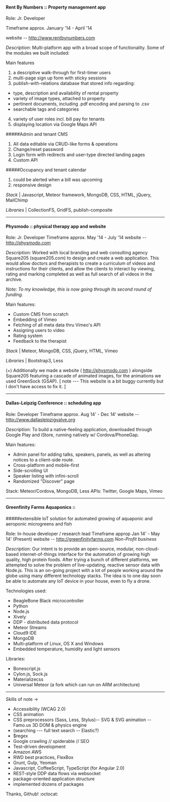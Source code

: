 #### Rent By Numbers :: Property management app

Role: Jr. Developer

Timeframe approx. January '14 - April '14

website -- http://www.rentbynumbers.com

*Description*: Multi-platform app with a broad scope of functionality. Some of the modules we built included:

Main features

1. a descriptive walk-through for first-timer users
2. multi-page sign up form with sticky sessions
3. publish-with-relations database that stored info regarding:
  - type, description and availability of rental property
  - variety of image types, attached to property
  - pertinent documents, including .pdf encoding and parsing to .csv
  - searchable tags and categories
4. variety of user roles incl. bill pay for tenants
5. displaying location via Google Maps API

#####Admin and tenant CMS

1. All data editable via CRUD-like forms & operations
2. Change/reset password
3. Login form with redirects and user-type directed landing pages
4. Custom API

#####Occupancy and tenant calendar

1. could be alerted when a bill was upcoming
2. responsive design

*Stack* | Javascript, Meteor framework, MongoDB, CSS, HTML, jQuery, MailChimp

*Libraries* | CollectionFS, GridFS, publish-composite

***

#### Physmodo :: physical therapy app and website

Role: Jr. Developer
Timeframe approx. May '14 - July '14
website -- http://physmodo.com

*Description*: Worked with local branding and web consulting agency Square205 (square205.com) to design and create a web application. This would allow doctors and therapists to create a curriculum of videos and instructions for their clients, and allow the clients to interact by viewing, rating and marking completed as well as full search of all videos in the archive. 

*Note: To my knowledge, this is now going through its second round of funding.*

Main features:
- Custom CMS from scratch
- Embedding of Vimeo
- Fetching of all meta data thru Vimeo's API
- Assigning users to video
- Rating system
- Feedback to the therapist

*Stack* | Meteor, MongoDB, CSS, jQuery, HTML, Vimeo

*Libraries* | Bootstrap3, Less

(+) Additionally we made a website ( http://physmodo.com ) alongside Square205 featuring a cascade of animated images, for the animations we used GreenSock (GSAP).
[ note --- This website is a bit buggy currently but I don't have access to fix it. ]

***

#### Dallas-Leipzig Conference :: scheduling app

Role: Developer
Timeframe approx. Aug 14' - Dec 14'
website -- http://www.dallasleipzigvalve.org

*Description*: To build a native-feeling application, downloaded through Google Play and iStore, running natively w/ Cordova/PhoneGap.

Main features:
- Admin panel for adding talks, speakers, panels, as well as altering notices to a client-side route.
- Cross-platform and mobile-first
- Side-scrolling UI
- Speaker listing with infini-scroll
- Randomized "Discover" page

Stack: Meteor/Cordova, MongoDB, Less
APIs: Twitter, Google Maps, Vimeo

***

#### Greenfinity Farms Aquaponics :: 
#####extensible IoT solution for automated growing of aquaponic and aeroponic microgreens and fish

Role: In-house developer / research lead
Timeframe approp Jan 14' - May 14' (Present)
website -- http://greenfinityfarms.com
*Non-Profit business*

*Description*: Our intent is to provide an open-source, modular, non-cloud-based internet-of-things interface for the automation of growing high quality, high protein foods. After trying a bunch of different platforms, we attempted to solve the problem of live-updating, reactive sensor data with Node.js. This is an on-going project with a lot of people working around the globe using many different technology stacks. The idea is to one day soon be able to automate any IoT device in your house, even to fly a drone.

Technologies used:
- BeagleBone Black microcontroller
- Python
- Node.js
- Xively
- DDP - distributed data protocol
- Meteor Streams
- Cloud9 IDE
- MongoDB
- Multi-platform of Linux, OS X and Windows
- Embedded temperature, humidity and light sensors

Libraries: 
- Bonescript.js
- Cylon.js, Sock.js
- Materializecss
- Universal Meteor (a fork which can run on ARM architecture)


***

Skills of note ->

- Accessibility (WCAG 2.0)
- CSS animation
- CSS preprocessors (Sass, Less, Stylus)-- SVG & SVG animation
-- Famo.us 3D DOM & physics engine
- (searching --- full text search -- Elastic?)
- $regex
- Google crawling // spiderable // SEO
- Test-driven development
- Amazon AWS
- RWD best practices, FlexBox
- Grunt, Gulp, Yeoman
- Javascript, CoffeeScript, TypeScript (for Angular 2.0)
- REST-style DDP data flows via websocket
- package-oriented application structure
- implemented dozens of packages

Thanks, Github! :octocat:
